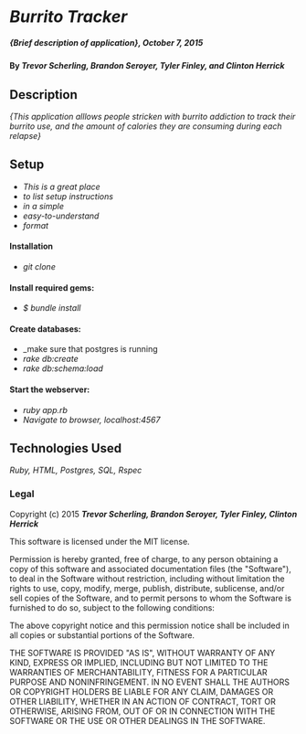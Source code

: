 # _Burrito Tracker_

##### _{Brief description of application}, October 7, 2015_

#### By _**Trevor Scherling, Brandon Seroyer, Tyler Finley, and Clinton Herrick**_

## Description

_{This application alllows people stricken with burrito addiction to track their burrito use, and the amount of calories they are consuming during each relapse}_

## Setup

* _This is a great place_
* _to list setup instructions_
* _in a simple_
* _easy-to-understand_
* _format_

#### Installation

* _git clone_

#### Install required gems:

* _$ bundle install_

#### Create databases:

* _make sure that postgres is running
* _rake db:create_
* _rake db:schema:load_

#### Start the webserver:

* _ruby app.rb_
* _Navigate to browser, localhost:4567_





## Technologies Used

_Ruby, HTML, Postgres, SQL, Rspec_

### Legal

Copyright (c) 2015 **_Trevor Scherling, Brandon Seroyer, Tyler Finley, Clinton Herrick_**

This software is licensed under the MIT license.

Permission is hereby granted, free of charge, to any person obtaining a copy
of this software and associated documentation files (the "Software"), to deal
in the Software without restriction, including without limitation the rights
to use, copy, modify, merge, publish, distribute, sublicense, and/or sell
copies of the Software, and to permit persons to whom the Software is
furnished to do so, subject to the following conditions:

The above copyright notice and this permission notice shall be included in
all copies or substantial portions of the Software.

THE SOFTWARE IS PROVIDED "AS IS", WITHOUT WARRANTY OF ANY KIND, EXPRESS OR
IMPLIED, INCLUDING BUT NOT LIMITED TO THE WARRANTIES OF MERCHANTABILITY,
FITNESS FOR A PARTICULAR PURPOSE AND NONINFRINGEMENT. IN NO EVENT SHALL THE
AUTHORS OR COPYRIGHT HOLDERS BE LIABLE FOR ANY CLAIM, DAMAGES OR OTHER
LIABILITY, WHETHER IN AN ACTION OF CONTRACT, TORT OR OTHERWISE, ARISING FROM,
OUT OF OR IN CONNECTION WITH THE SOFTWARE OR THE USE OR OTHER DEALINGS IN
THE SOFTWARE.
